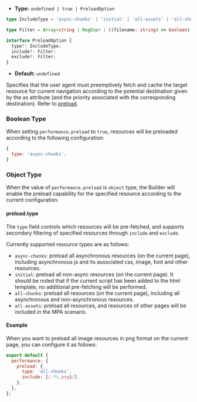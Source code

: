 - **Type:** `undefined | true | PreloadOption`
```ts
type IncludeType = 'async-chunks' | 'initial' | 'all-assets' | 'all-chunks';

type Filter = Array<string | RegExp> | ((filename: string) => boolean);

interface PreloadOption {
  type?: IncludeType;
  include?: Filter;
  exclude?: Filter;
}
```
- **Default:** `undefined`

Specifies that the user agent must preemptively fetch and cache the target resource for current navigation according to the potential destination given by the as attribute (and the priority associated with the corresponding destination). Refer to [preload](https://developer.mozilla.org/en-US/docs/Web/HTML/Attributes/rel/preload).

### Boolean Type

When setting `performance.preload` to `true`, resources will be preloaded according to the following configuration:

```js
{
  type: 'async-chunks',
}
```

### Object Type

When the value of `performance.preload` is `object` type, the Builder will enable the preload capability for the specified resource according to the current configuration.

#### preload.type

The `type` field controls which resources will be pre-fetched, and supports secondary filtering of specified resources through `include` and `exclude`.

Currently supported resource types are as follows:

- `async-chunks`: preload all asynchronous resources (on the current page), including asynchronous js and its associated css, image, font and other resources.
- `initial`: preload all non-async resources (on the current page). It should be noted that if the current script has been added to the html template, no additional pre-fetching will be performed.
- `all-chunks`: preload all resources (on the current page), including all asynchronous and non-asynchronous resources.
- `all-assets`: preload all resources, and resources of other pages will be included in the MPA scenario.

#### Example

When you want to preload all image resources in png format on the current page, you can configure it as follows:

```js
export default {
  performance: {
    preload: {
      type: 'all-chunks',
      include: [/.*\.png$/]
    },
  },
};
```
